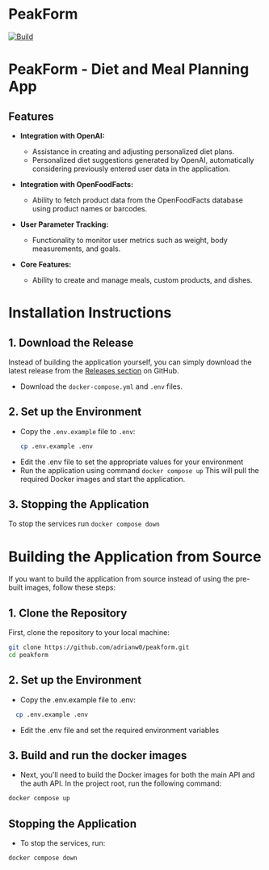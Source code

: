 # PeakForm
[![Build](https://github.com/adrianw0/Fuel/actions/workflows/dotnet.yml/badge.svg)](https://github.com/adrianw0/Fuel/actions/workflows/dotnet.yml)


# PeakForm - Diet and Meal Planning App

## Features

- **Integration with OpenAI:**
  - Assistance in creating and adjusting personalized diet plans.
  - Personalized diet suggestions generated by OpenAI, automatically considering previously entered user data in the application.

- **Integration with OpenFoodFacts:**
  - Ability to fetch product data from the OpenFoodFacts database using product names or barcodes.

- **User Parameter Tracking:**
  - Functionality to monitor user metrics such as weight, body measurements, and goals.

- **Core Features:**
  - Ability to create and manage meals, custom products, and dishes.

# Installation Instructions

## 1. Download the Release

Instead of building the application yourself, you can simply download the latest release from the [Releases section](#) on GitHub.

- Download the `docker-compose.yml` and `.env` files.

## 2. Set up the Environment
- Copy the `.env.example` file to `.env`:
   ```bash
   cp .env.example .env
   ```
- Edit the .env file to set the appropriate values for your environment
- Run the application using command
  ```docker compose up```
  This will pull the required Docker images and start the application.
## 3. Stopping the Application 
  To stop the services run 
  ```docker compose down```
  
# Building the Application from Source
If you want to build the application from source instead of using the pre-built images, follow these steps:
## 1. Clone the Repository

First, clone the repository to your local machine:

```bash
git clone https://github.com/adrianw0/peakform.git
cd peakform
```

## 2. Set up the Environment
  - Copy the .env.example file to .env:
  ```bash
    cp .env.example .env
  ```
- Edit the .env file and set the required environment variables
        
## 3. Build and run the docker images
- Next, you'll need to build the Docker images for both the main API and the auth API. In the project root, run the following command:
```bash
docker compose up
```

## Stopping the Application
- To stop the services, run:
```bash
docker compose down
```
